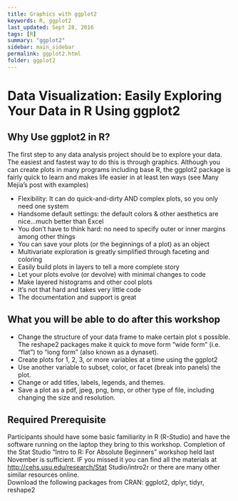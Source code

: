 ```yaml
---
title: Graphics with ggplot2
keywords: R, ggplot2
last_updated: Sept 28, 2016
tags: [R]
summary: "ggplot2"
sidebar: main_sidebar
permalink: ggplot2.html
folder: ggplot2
---
```


# Data Visualization: Easily Exploring Your Data in R Using ggplot2

## Why Use ggplot2 in R?

The first step to any data analysis project should be to explore your data.  The easiest and fastest way to do this is through graphics.  Although you can create plots in many programs including base R, the ggplot2 package is fairly quick to learn and makes life easier in at least ten ways (see Many Mejia’s post with examples)

* Flexibility: It can do quick-and-dirty AND complex plots, so you only need one system
* Handsome default settings: the default colors & other aesthetics are nice…much better than Excel
* You don’t have to think hard: no need to specify outer or inner margins among other things
* You can save your plots (or the beginnings of a plot) as an object
* Multivariate exploration is greatly simplified through faceting and coloring
* Easily build plots in layers to tell a more complete story
* Let your plots evolve (or devolve) with minimal changes to code
* Make layered histograms and other cool plots
* It’s not that hard and takes very little code
* The documentation and support is great


## What you will be able to do after this workshop

* Change the structure of your data frame to make certain plot s possible. The reshape2 packages make it quick to move form “wide form” (i.e. “flat”) to “long form” (also known as a dynaset).
* Create plots for 1, 2, 3, or more variables at a time using the ggplot2
* Use another variable to subset, color, or facet (break into panels) the plot.
* Change or add titles, labels, legends, and themes.
* Save a plot as a pdf, jpeg, png, bmp, or other type of file, including changing the size and resolution.

## Required Prerequisite

Participants should have some basic familiarity in R (R-Studio) and have the software running on the laptop they bring to this workshop.  Completion of the Stat Studio “Intro to R: For Absolute Beginners” workshop held last November is sufficient.  IF you missed it you can find all the materials at http://cehs.usu.edu/research/Stat Studio/intro2r or there are many other similar resources online.  
Download the following packages from CRAN:  ggplot2, dplyr, tidyr, reshape2
